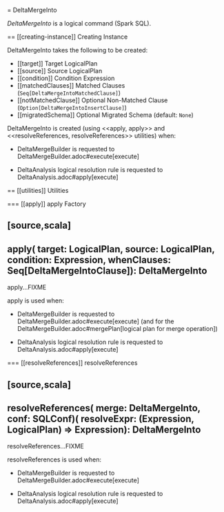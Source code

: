 = DeltaMergeInto

*DeltaMergeInto* is a logical command (Spark SQL).

== [[creating-instance]] Creating Instance

DeltaMergeInto takes the following to be created:

* [[target]] Target LogicalPlan
* [[source]] Source LogicalPlan
* [[condition]] Condition Expression
* [[matchedClauses]] Matched Clauses (`Seq[DeltaMergeIntoMatchedClause]`)
* [[notMatchedClause]] Optional Non-Matched Clause (`Option[DeltaMergeIntoInsertClause]`)
* [[migratedSchema]] Optional Migrated Schema (default: `None`)

DeltaMergeInto is created (using <<apply, apply>> and <<resolveReferences, resolveReferences>> utilities) when:

* DeltaMergeBuilder is requested to DeltaMergeBuilder.adoc#execute[execute]

* DeltaAnalysis logical resolution rule is requested to DeltaAnalysis.adoc#apply[execute]

== [[utilities]] Utilities

=== [[apply]] apply Factory

[source,scala]
----
apply(
  target: LogicalPlan,
  source: LogicalPlan,
  condition: Expression,
  whenClauses: Seq[DeltaMergeIntoClause]): DeltaMergeInto
----

apply...FIXME

apply is used when:

* DeltaMergeBuilder is requested to DeltaMergeBuilder.adoc#execute[execute] (and for the DeltaMergeBuilder.adoc#mergePlan[logical plan for merge operation])

* DeltaAnalysis logical resolution rule is requested to DeltaAnalysis.adoc#apply[execute]

=== [[resolveReferences]] resolveReferences

[source,scala]
----
resolveReferences(
  merge: DeltaMergeInto,
  conf: SQLConf)(
  resolveExpr: (Expression, LogicalPlan) => Expression): DeltaMergeInto
----

resolveReferences...FIXME

resolveReferences is used when:

* DeltaMergeBuilder is requested to DeltaMergeBuilder.adoc#execute[execute]

* DeltaAnalysis logical resolution rule is requested to DeltaAnalysis.adoc#apply[execute]
